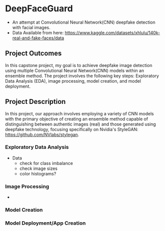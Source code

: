 # DeepFaceGuard
 - An attempt at Convolutional Neural Network(CNN) deepfake detection with facial images.
 - Data Available from here: https://www.kaggle.com/datasets/xhlulu/140k-real-and-fake-faces/data
 
## Project Outcomes
In this capstone project, my goal is to achieve deepfake image detection using multiple Convolutional Neural Network(CNN) models within an ensemble method. The project involves the following key steps: Exploratory Data Analysis (EDA), image processing, model creation, and model deployment.

## Project Description

In this project, our approach involves employing a variety of CNN models with the primary objective of creating an ensemble method capable of distinguishing between authentic images (real) and those generated using deepfake technology, focusing specifically on Nvidia's StyleGAN: https://github.com/NVlabs/stylegan.

### Exploratory Data Analysis

- Data
  - check for class imbalance
  - check image sizes
  - color histograms?
  
### Image Processing

-


### Model Creation




### Model Deployment/App Creation

